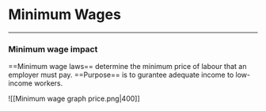 # Minimum Wages
---
### Minimum wage impact
==Minimum wage laws== determine the minimum price of labour that an employer must pay.
==Purpose== is to gurantee adequate income to low-income workers.

![[Minimum wage graph price.png|400]]